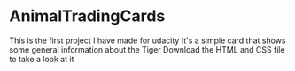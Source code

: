 # AnimalTradingCards
This is the first project I have made for udacity
It's a simple card that shows some general information about the Tiger
Download the HTML and CSS file to take a look at it
